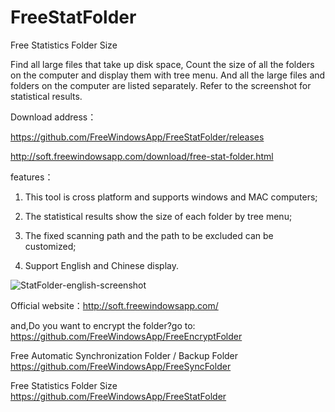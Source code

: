 # FreeStatFolder
Free Statistics Folder Size

Find all large files that take up disk space, Count the size of all the folders on the computer and display them with tree menu. And all the large files and folders on the computer are listed separately. Refer to the screenshot for statistical results.

Download address：

https://github.com/FreeWindowsApp/FreeStatFolder/releases

http://soft.freewindowsapp.com/download/free-stat-folder.html

features：

1. This tool is cross platform and supports windows and MAC computers;

2. The statistical results show the size of each folder by tree menu;

3. The fixed scanning path and the path to be excluded can be customized;

4. Support English and Chinese display.


![StatFolder-english-screenshot](https://user-images.githubusercontent.com/58068964/99369669-ae39f880-28f7-11eb-96ee-2333377bbc9a.png)

Official website：http://soft.freewindowsapp.com/

and,Do you want to encrypt the folder?go to: https://github.com/FreeWindowsApp/FreeEncryptFolder

Free Automatic Synchronization Folder / Backup Folder  https://github.com/FreeWindowsApp/FreeSyncFolder

Free Statistics Folder Size  https://github.com/FreeWindowsApp/FreeStatFolder

